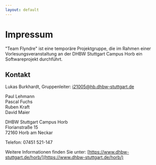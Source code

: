 ```yaml
---
layout: default
---
```


# Impressum

"Team Flyndre" ist eine temporäre Projektgruppe, die im Rahmen einer Vorlesungsveranstaltung an der DHBW Stuttgart Campus Horb ein Softwareprojekt durchführt.

## Kontakt

Lukas Burkhardt, Gruppenleiter: [i21005@hb.dhbw-stuttgart.de](mailto:i21005@hb.dhbw-stuttgart.de)

Paul Lehmann\
Pascal Fuchs\
Ruben Kraft\
David Maier

DHBW Stuttgart Campus Horb\
Florianstraße 15\
72160 Horb am Neckar

Telefon: 07451&nbsp;521-147

Weitere Informationen finden Sie unter: [https://www.dhbw-stuttgart.de/horb/](https://www.dhbw-stuttgart.de/horb/)
